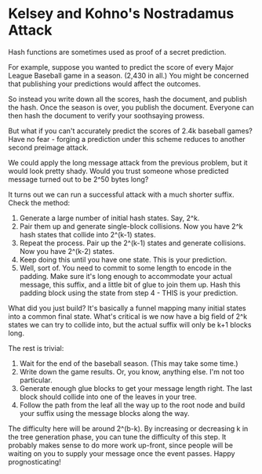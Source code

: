 # Kelsey and Kohno's Nostradamus Attack

Hash functions are sometimes used as proof of a secret prediction.

For example, suppose you wanted to predict the score of every Major
League Baseball game in a season. (2,430 in all.) You might be
concerned that publishing your predictions would affect the outcomes.

So instead you write down all the scores, hash the document, and
publish the hash. Once the season is over, you publish the document.
Everyone can then hash the document to verify your soothsaying
prowess.

But what if you can't accurately predict the scores of 2.4k baseball
games? Have no fear - forging a prediction under this scheme reduces
to another second preimage attack.

We could apply the long message attack from the previous problem, but
it would look pretty shady. Would you trust someone whose predicted
message turned out to be 2^50 bytes long?

It turns out we can run a successful attack with a much shorter
suffix. Check the method:

1. Generate a large number of initial hash states. Say, 2^k.
2. Pair them up and generate single-block collisions. Now you have 2^k
   hash states that collide into 2^(k-1) states.
3. Repeat the process. Pair up the 2^(k-1) states and generate
   collisions. Now you have 2^(k-2) states.
4. Keep doing this until you have one state. This is your prediction.
5. Well, sort of. You need to commit to some length to encode in the
   padding. Make sure it's long enough to accommodate your actual
   message, this suffix, and a little bit of glue to join them up.
   Hash this padding block using the state from step 4 - THIS is your
   prediction.

What did you just build? It's basically a funnel mapping many initial
states into a common final state. What's critical is we now have a big
field of 2^k states we can try to collide into, but the actual suffix
will only be k+1 blocks long.

The rest is trivial:

1. Wait for the end of the baseball season. (This may take some time.)
2. Write down the game results. Or, you know, anything else. I'm not
   too particular.
3. Generate enough glue blocks to get your message length right. The
   last block should collide into one of the leaves in your tree.
4. Follow the path from the leaf all the way up to the root node and
   build your suffix using the message blocks along the way.

The difficulty here will be around 2^(b-k). By increasing or
decreasing k in the tree generation phase, you can tune the difficulty
of this step. It probably makes sense to do more work up-front, since
people will be waiting on you to supply your message once the event
passes. Happy prognosticating!
